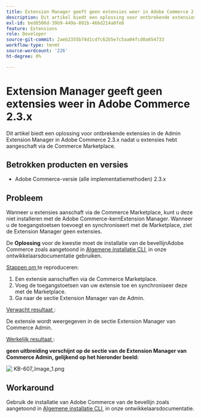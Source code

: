 ```yaml
---
title: Extension Manager geeft geen extensies weer in Adobe Commerce 2.3.x
description: Dit artikel biedt een oplossing voor ontbrekende extensies in de Admin Extension Manager in Adobe Commerce 2.3.x nadat u extensies hebt aangeschaft via de Commerce Marketplace.
exl-id: bed8506d-39b9-449a-891b-466d214a0fe8
feature: Extensions
role: Developer
source-git-commit: 2aeb2355b74d1cdfc62b5e7c5aa04fcd0a654733
workflow-type: tm+mt
source-wordcount: '226'
ht-degree: 0%

---
```


# Extension Manager geeft geen extensies weer in Adobe Commerce 2.3.x

Dit artikel biedt een oplossing voor ontbrekende extensies in de Admin Extension Manager in Adobe Commerce 2.3.x nadat u extensies hebt aangeschaft via de Commerce Marketplace.

## Betrokken producten en versies

* Adobe Commerce-versie (alle implementatiemethoden) 2.3.x

## Probleem

Wanneer u extensies aanschaft via de Commerce Marketplace, kunt u deze niet installeren met de Adobe Commerce-kernExtension Manager. Wanneer u de toegangstoetsen toevoegt en synchroniseert met de Marketplace, ziet de Extension Manager geen extensies.

De **Oplossing** voor de kwestie moet de installatie van de bevellijnAdobe Commerce zoals aangetoond in [&#x200B; Algemene installatie CLI &#x200B;](https://experienceleague.adobe.com/nl/docs/commerce-operations/installation-guide/tutorials/extensions) in onze ontwikkelaarsdocumentatie gebruiken.

<u> Stappen om </u> te reproduceren:

1. Een extensie aanschaffen via de Commerce Marketplace.
1. Voeg de toegangstoetsen van uw extensie toe en synchroniseer deze met de Marketplace.
1. Ga naar de sectie Extension Manager van de Admin.

<u> Verwacht resultaat </u>:

De extensie wordt weergegeven in de sectie Extension Manager van Commerce Admin.

<u> Werkelijk resultaat </u>:

**geen uitbreiding verschijnt op de sectie van de Extension Manager van Commerce Admin, gelijkend op het hieronder beeld:**


![&#x200B; KB-607_Image_1.png &#x200B;](assets/KB-607_Image_1.png)

## Workaround

Gebruik de installatie van Adobe Commerce van de bevellijn zoals aangetoond in [&#x200B; Algemene installatie CLI &#x200B;](https://experienceleague.adobe.com/nl/docs/commerce-operations/installation-guide/tutorials/extensions) in onze ontwikkelaarsdocumentatie.
